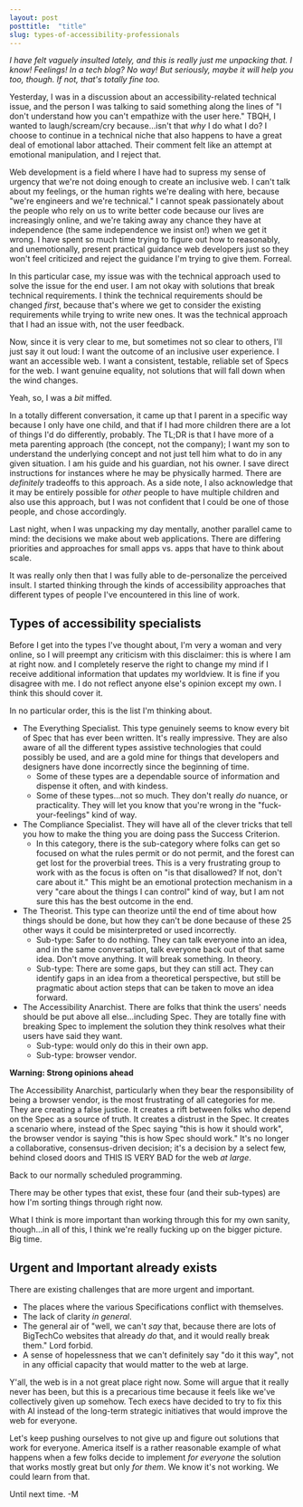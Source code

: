 ```yaml
---
layout: post
posttitle:  "title"
slug: types-of-accessibility-professionals
---
```


_I have felt vaguely insulted lately, and this is really just me unpacking that. I know! Feelings! In a tech blog? No way! But seriously, maybe it will help you too, though. If not, that's totally fine too._

Yesterday, I was in a discussion about an accessibility-related technical issue, and the person I was talking to said something along the lines of "I don't understand how you can't empathize with the user here." TBQH, I wanted to laugh/scream/cry because...isn't that _why_ I do what I do? I choose to continue in a technical niche that also happens to have a great deal of emotional labor attached. Their comment felt like an attempt at emotional manipulation, and I reject that.

Web development is a field where I have had to supress my sense of urgency that we're not doing enough to create an inclusive web. I can't talk about my feelings, or the human rights we're dealing with here, because "we're engineers and we're technical." I cannot speak passionately about the people who rely on us to write better code because our lives are increasingly online, and we're taking away any chance they have at independence (the same independence we insist on!) when we get it wrong. I have spent so much time trying to figure out how to reasonably, and unemotionally, present practical guidance web developers just so they won't feel criticized and reject the guidance I'm trying to give them. Forreal. 

In this particular case, my issue was with  the technical approach used to solve the issue for the end user. I am not okay with solutions that break technical requirements. I think the technical requirements should be changed _first_, because that's where we get to consider the existing requirements while trying to write new ones. It was the technical approach that I had an issue with, not the user feedback.

Now, since it is very clear to me, but sometimes not so clear to others, I'll just say it out loud: I want the outcome of an inclusive user experience. I want an accessible web. I want a consistent, testable, reliable set of Specs for the web. I want genuine equality, not solutions that will fall down when the wind changes. 

Yeah, so, I was a _bit_ miffed. 

In a totally different conversation, it came up that I parent in a specific way because I only have one child, and that if I had more children there are a lot of things I'd do differently, probably. The TL;DR is that I have more of a meta parenting approach (the concept, not the company); I want my son to understand the underlying concept and not just tell him what to do in any given situation. I am his guide and his guardian, not his owner. I save direct instructions for instances where he may be physically harmed. There are _definitely_ tradeoffs to this approach. As a side note, I also acknowledge that it may be entirely possible for _other_ people to have multiple children and also use this approach, but I was not confident that I could be one of those people, and chose accordingly.

Last night, when I was unpacking my day mentally, another parallel came to mind: the decisions we make about web applications. There are differing priorities and approaches for small apps vs. apps that have to think about scale. 

It was really only then that I was fully able to de-personalize the perceived insult. I started thinking through the kinds of accessibility approaches that different types of people I've encountered in this line of work.

## Types of accessibility specialists

Before I get into the types I've thought about, I'm very a woman and very online, so I will preempt any criticism with this disclaimer: this is where I am at right now. and I completely reserve the right to change my mind if I receive additional information that updates my worldview. It is fine if you disagree with me. I do not reflect anyone else's opinion except my own. I think this should cover it.

In no particular order, this is the list I'm thinking about.

* The Everything Specialist. This type genuinely seems to know every bit of Spec that has ever been written. It's really impressive. They are also aware of all the different types assistive technologies that could possibly be used, and are a gold mine for things that developers and designers have done incorrectly since the beginning of time.
  * Some of these types are a dependable source of information and dispense it often, and with kindess. 
  * Some of these types...not so much. They don't really _do_ nuance, or practicality. They will let you know that you're wrong in the "fuck-your-feelings" kind of way. 
* The Compliance Specialist. They will have all of the clever tricks that tell you how to make the thing you are doing pass the Success Criterion.
  * In this category, there is the sub-category where folks can get so focused on what the rules permit or do not permit, and the forest can get lost for the proverbial trees. This is a very frustrating group to work with as the focus is often on "is that disallowed? If not, don't care about it." This might be an emotional protection mechanism in a very "care about the things I can control" kind of way, but I am not sure this has the best outcome in the end.
* The Theorist. This type can theorize until the end of time about how things should be done, but how they can't be done because of these 25 other ways it could be misinterpreted or used incorrectly.
  * Sub-type: Safer to do nothing. They can talk everyone into an idea, and in the same conversation, talk everyone back out of that same idea. Don't move anything. It will break something. In theory.
  * Sub-type: There are some gaps, but they can still act. They can identify gaps in an idea from a theoretical perspective, but still be pragmatic about action steps that can be taken to move an idea forward.
* The Accessibility Anarchist. There are folks that think the users' needs should be put above all else...including Spec. They are totally fine with breaking Spec to implement the solution they think resolves what their users have said they want.
  * Sub-type: would only do this in their own app. 
  * Sub-type: browser vendor. 

**Warning: Strong opinions ahead**

The Accessibility Anarchist, particularly when they bear the responsibility of being a browser vendor, is the most frustrating of all categories for me. They are creating a false justice. It creates a rift between folks who depend on the Spec as a source of truth. It creates a distrust in the Spec. It creates a scenario where, instead of the Spec saying "this is how it should work", the browser vendor is saying "this is how Spec should work." It's no longer a collaborative, consensus-driven decision; it's a decision by a select few, behind closed doors and THIS IS VERY BAD for the web _at large_. 

Back to our normally scheduled programming. 

There may be other types that exist, these four (and their sub-types) are how I'm sorting things through right now.

What I think is more important than working through this for my own sanity, though...in all of this, I think we're really fucking up on the bigger picture. Big time. 

## Urgent and Important already exists

There are existing challenges that are more urgent and important. 

* The places where the various Specifications conflict with themselves.
* The lack of clarity _in general_.
* The general air of "well, we can't _say_ that, because there are lots of BigTechCo websites that already _do_ that, and it would really break them." Lord forbid.
* A sense of hopelessness that we can't definitely say "do it this way", not in any official capacity that would matter to the web at large.

Y'all, the web is in a not great place right now. Some will argue that it really never has been, but this is a precarious time because it feels like we've collectively given up somehow. Tech execs have decided to try to fix this with AI instead of the long-term strategic initiatives that would improve the web for everyone. 

Let's keep pushing ourselves to not give up and figure out solutions that work for everyone. America itself is a rather reasonable example of what happens when a few folks decide to implement _for everyone_ the solution that works mostly great but only _for them_. We know it's not working. We could learn from that. 

Until next time. -M
